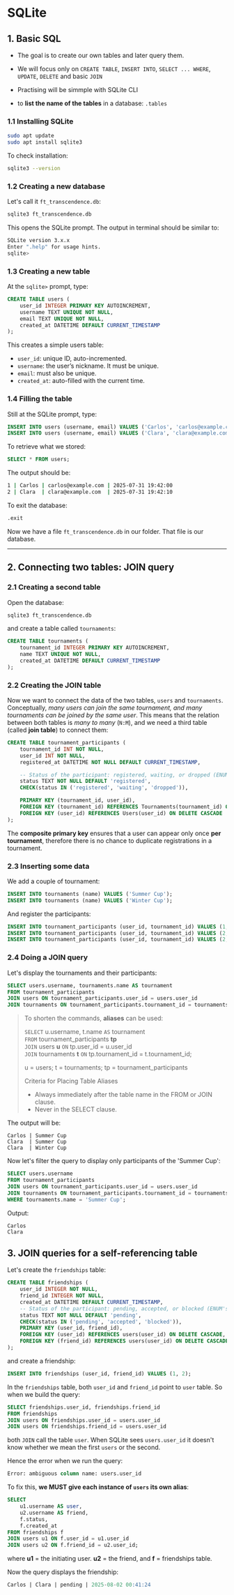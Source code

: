 # SQLite

## 1. Basic SQL

- The goal is to create our own tables and later query them.
- We will focus only on `CREATE TABLE`, `INSERT INTO`, `SELECT ... WHERE`, `UPDATE`, `DELETE` and basic `JOIN`
- Practising will be simmple with SQLite CLI

- to **list the name of the tables** in a database: `.tables`

### 1.1 Installing SQLite

```bash
sudo apt update
sudo apt install sqlite3
```
To check installation:

```bash
sqlite3 --version
```

### 1.2 Creating a new database

Let's call it `ft_transcendence.db`:

```bash
sqlite3 ft_transcendence.db
```

This opens the SQLite prompt. The output in terminal should be similar to:

```bash
SQLite version 3.x.x
Enter ".help" for usage hints.
sqlite>
```

### 1.3 Creating a new table

At the `sqlite>` prompt, type:

```sql
CREATE TABLE users (
    user_id INTEGER PRIMARY KEY AUTOINCREMENT,
    username TEXT UNIQUE NOT NULL,
    email TEXT UNIQUE NOT NULL,
    created_at DATETIME DEFAULT CURRENT_TIMESTAMP
);
```
This creates a simple users table:

- `user_id`: unique ID, auto-incremented.
- `username`: the user’s nickname. It must be unique.
- `email`: must also be unique.
- `created_at`: auto-filled with the current time.

### 1.4 Filling the table

Still at the SQLite prompt, type:

```sql
INSERT INTO users (username, email) VALUES ('Carlos', 'carlos@example.com');
INSERT INTO users (username, email) VALUES ('Clara', 'clara@example.com');
```

To retrieve what we stored:

```sql
SELECT * FROM users;
```

The output should be:

```bash
1 | Carlos | carlos@example.com | 2025-07-31 19:42:00
2 | Clara  | clara@example.com  | 2025-07-31 19:42:10
```

To exit the database:

```sql
.exit
```

Now we have a file `ft_transcendence.db` in our folder. That file is our database.

---

## 2. Connecting two tables: JOIN query

### 2.1 Creating a second table

Open the database:

```bash
sqlite3 ft_transcendence.db
```

and create a table called `tournaments`:

```sql
CREATE TABLE tournaments (
    tournament_id INTEGER PRIMARY KEY AUTOINCREMENT,
    name TEXT UNIQUE NOT NULL,
    created_at DATETIME DEFAULT CURRENT_TIMESTAMP
);
```

### 2.2 Creating the JOIN table

Now we want to connect the data of the two tables, `users` and `tournaments`. Conceptually, _many users can join the same tournament, and many tournaments can be joined by the same user_. This means that the relation between both tables is _many to many_ (`N:M`), and we need a third table (called **join table**) to connect them:

```sql
CREATE TABLE tournament_participants (
    tournament_id INT NOT NULL,
    user_id INT NOT NULL,
    registered_at DATETIME NOT NULL DEFAULT CURRENT_TIMESTAMP,

	-- Status of the participant: registered, waiting, or dropped (ENUM's not a SQLite native type)
	status TEXT NOT NULL DEFAULT 'registered',
	CHECK(status IN ('registered', 'waiting', 'dropped')),

    PRIMARY KEY (tournament_id, user_id),
    FOREIGN KEY (tournament_id) REFERENCES Tournaments(tournament_id) ON DELETE CASCADE,
    FOREIGN KEY (user_id) REFERENCES Users(user_id) ON DELETE CASCADE
);
```

The **composite primary key** ensures that a user can appear only once **per tournament**, therefore there is no chance to duplicate registrations in a tournament.

### 2.3 Inserting some data

We add a couple of tournament:

```sql
INSERT INTO tournaments (name) VALUES ('Summer Cup');
INSERT INTO tournaments (name) VALUES ('Winter Cup');
```

And register the participants:

```sql
INSERT INTO tournament_participants (user_id, tournament_id) VALUES (1, 1);
INSERT INTO tournament_participants (user_id, tournament_id) VALUES (2, 1);
INSERT INTO tournament_participants (user_id, tournament_id) VALUES (2, 2);
```

### 2.4 Doing a JOIN query

Let's display the tournaments and their participants:

```sql
SELECT users.username, tournaments.name AS tournament
FROM tournament_participants
JOIN users ON tournament_participants.user_id = users.user_id
JOIN tournaments ON tournament_participants.tournament_id = tournaments.tournament_id;
```

> To shorten the commands, **aliases** can be used:
>
> `SELECT` u.username, t.name `AS` tournament \
> `FROM` tournament_participants **tp** \
> `JOIN` users **u** `ON` tp.user_id = u.user_id \
> `JOIN` tournaments **t** `ON` tp.tournament_id = t.tournament_id;
>
> u = users; t = tournaments; tp = tournament_participants
>
> Criteria for Placing Table Aliases
>  - Always immediately after the table name in the FROM or JOIN clause.
>  - Never in the SELECT clause.
 
The output will be:
```
Carlos | Summer Cup
Clara  | Summer Cup
Clara  | Winter Cup
```

Now let's filter the query to display only participants of the 'Summer Cup':

```sql
SELECT users.username
FROM tournament_participants
JOIN users ON tournament_participants.user_id = users.user_id
JOIN tournaments ON tournament_participants.tournament_id = tournaments.tournament_id
WHERE tournaments.name = 'Summer Cup';
```

Output:
```
Carlos
Clara
```

## 3. JOIN queries for a self-referencing table

Let's create the `friendships` table:

```sql
CREATE TABLE friendships (
	user_id INTEGER NOT NULL,
	friend_id INTEGER NOT NULL,
	created_at DATETIME DEFAULT CURRENT_TIMESTAMP,
	-- Status of the participant: pending, accepted, or blocked (ENUM's not a SQLite native type)
	status TEXT NOT NULL DEFAULT 'pending',
	CHECK(status IN ('pending', 'accepted', 'blocked')),
    PRIMARY KEY (user_id, friend_id),
    FOREIGN KEY (user_id) REFERENCES users(user_id) ON DELETE CASCADE,
    FOREIGN KEY (friend_id) REFERENCES users(user_id) ON DELETE CASCADE	
);
```

and create a friendship:

```sql
INSERT INTO friendships (user_id, friend_id) VALUES (1, 2);
```

In the `friendships` table, both `user_id` and `friend_id` point to `user` table. So when we build the query:

```sql
SELECT friendships.user_id, friendships.friend_id 
FROM friendships
JOIN users ON friendships.user_id = users.user_id
JOIN users ON friendships.friend_id = users.user_id
```

both `JOIN` call the table `user`. When SQLite sees `users.user_id` it doesn't know whether we mean the first `users` or the second. 

Hence the error when we run the query:

```sql
Error: ambiguous column name: users.user_id
```

To fix this, **we MUST give each instance of `users` its own alias**:

```sql
SELECT 
    u1.username AS user,
    u2.username AS friend,
    f.status,
    f.created_at
FROM friendships f
JOIN users u1 ON f.user_id = u1.user_id
JOIN users u2 ON f.friend_id = u2.user_id;
```

where **u1** = the initiating user. **u2** = the friend, and **f** = friendships table.

Now the query displays the friendship:

```sql
Carlos | Clara | pending | 2025-08-02 00:41:24
```
